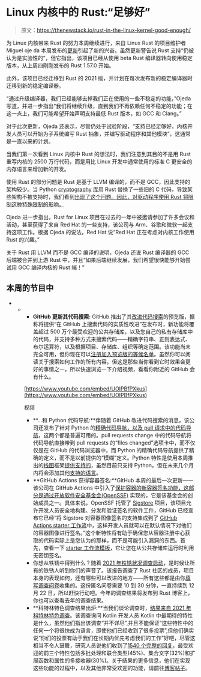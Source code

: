 # Linux 内核中的 Rust:“足够好”

> 原文：<https://thenewstack.io/rust-in-the-linux-kernel-good-enough/>

为 Linux 内核带来 Rust 的努力本周继续进行，来自 Linux Rust 的项目维护者 Miguel oje da 本周发布的[更新](https://lkml.org/lkml/2021/12/6/461)引起了新的兴奋。虽然更新警告说 Rust 支持“仍被认为是实验性的”，但它指出，该项目已经从使用 beta Rust 编译器转向使用稳定版本，从上周四刚刚发布的 Rust 1.57.0 开始。

此外，该项目已经迁移到 Rust 的 2021 版，并计划在每次发布新的稳定编译器时迁移到新的稳定编译器。

“通过升级编译器，我们已经能够去掉我们正在使用的一些不稳定的功能，”Ojeda 写道，并进一步指出“我们将继续升级，直到我们不再依赖任何不稳定的功能；在这一点上，我们可能希望开始声明支持最低 Rust 版本，如 GCC 和 Clang。”

对于此次更新，Ojeda 还表示，尽管仍处于试验阶段，“支持已经足够好，内核开发人员可以开始为子系统编写 Rust 抽象，并编写驱动程序和其他模块”，这通常是一直以来的计划。

当我们第一次看到 Linux 内核中 Rust 的想法时，我们注意到其目的不是用 Rust 重写内核的 2500 万行代码，而是用比 Linux 开发中通常使用的标准 C 更安全的内存语言来增加新的开发。

使用 Rust 的部分问题是 Rust 是基于 LLVM 编译的，而不是 GCC，因此支持的架构较少。当 Python [cryptography](https://cryptography.io/en/latest/) 库用 Rust 替换了一些旧的 C 代码，导致某些架构不被支持时，我们看到[出现了这个问题。因此，对驱动程序使用 Rust 将限制这种特殊限制的影响。](https://lwn.net/Articles/845535/)

Ojeda 进一步指出，Rust for Linux 项目在过去的一年中被邀请参加了许多会议和活动，甚至获得了来自 Red Hat 的一些支持，该公司与 Arm、谷歌和微软一起支持这项工作。根据 Ojeda 的说法，Red Hat 说“Red Hat 正在考虑对内核工作使用 Rust 的兴趣。”

关于 Rust 用 LLVM 而不是 GCC 编译的说明，Ojeda 还说 Rust 编译器的 GCC 后端被合并到上游 Rust 中，并且“如果后端继续发展，我们希望很快能够开始尝试用 GCC 编译内核的 Rust 端！”

## 本周的节目中

*   *   *   **GitHub 更新其代码搜索:** GitHub 推出了其[改进代码搜索](https://github.blog/2021-12-08-improving-github-code-search/)的预览版，据称将提供“在 GitHub 上搜索代码的实质性改进”在发布时，新功能将覆盖超过 500 万个最受欢迎的公共存储库，以及您自己的私有存储库中的代码，并支持多种方式来搜索代码——精确字符串、正则表达式、布尔运算符，以及根据项目、存储库、组织等确定范围。该功能尚未完全可用，但你现在可以[注册加入预览版的等候名单](https://cs.github.com/about)。虽然你可以阅读关于搜索如何工作的所有内容，但这是那些当你看到它时效果会更好的事情之一，所以快速浏览一下介绍视频，看看你附近的 GitHub 会有什么。

        [https://www.youtube.com/embed/UOIPBfPXkus](https://www.youtube.com/embed/UOIPBfPXkus)

        视频

        *   **…和 Python 代码导航:**伴随着 GitHub 改进代码搜索的消息，该公司还发布了针对 Python 的[精确代码导航，以及 pull 请求中的代码导航](https://github.blog/2021-12-09-precise-code-navigation-python-code-navigation-pull-requests/)，这两个都是普遍可用的。pull requests change 中的代码导航将代码导航直接带到 pull requests 的“files changed”选项卡中，而不仅仅是在 GitHub 的代码浏览器中，而 Python 的精确代码导航提供了精确的定义，而不是以前提供的“模糊”定义。Python 特性是使用本周推出的[栈图](https://github.com/github/stack-graphs/)框架[提供支持的](https://github.blog/2021-12-09-introducing-stack-graphs/)，虽然目前只支持 Python，但在未来几个月内将会添加其他[支持的语言](https://docs.github.com/en/repositories/working-with-files/using-files/navigating-code-on-github#about-navigating-code-on-github)。
        *   **GitHub Actions 获得容器签名:**GitHub 本周的最后一次更新——该公司在 GitHub Actions 中引入了[保护容器的新容器签名功能，这部分是通过](https://github.blog/2021-12-06-safeguard-container-signing-capability-actions/)[开放软件安全基金会(OpenSSF)](https://openssf.org/) 实现的，它是该基金会的创始成员之一。具体来说，OpenSSF 托管了 [Sigstore](https://www.sigstore.dev/) 项目，该项目允许开发人员安全地构建、分发和验证签名的软件工件，GitHub 已经宣布它已经“将 Sigstore 对容器图像签名的支持集成到了 [GitHub Actions starter 工作流](https://github.com/actions/starter-workflows/blob/main/ci/docker-publish.yml)中，这样开发人员就可以在默认情况下对他们的容器图像进行签名。”这个新特性将有助于确保您从容器注册中心获取的代码实际上是您认为的那样，而不是可能引入漏洞的东西。首先，查看一下 [starter 工作流模板](https://github.com/actions/starter-workflows/blob/main/ci/docker-publish.yml)，它让您在从公共存储库运行时利用无密钥签名。
        *   你想从铁锈中得到什么？随着 [2021 年铁锈状况调查启动](https://blog.rust-lang.org/2021/12/08/survey-launch.html)，是时候让所有的铁锈人听到你们的声音了。该报告调查了 Rust 社区的成员，项目本身的表现如何，还有哪些可以改进的地方——所有这些都是由你[填写调查问卷](https://surveyhero.com/c/jzesmzph)收集的。这份匿名问卷需要 10 到 30 分钟，一直持续到 12 月 22 日，所以赶快行动吧。今年的调查结果将发布到 Rust 博客上，你也可以查看去年的调查结果。
        *   **科特林特色调查结果出炉:**当我们谈论调查时，[结果来自 2021 年科特林特色调查](https://blog.jetbrains.com/kotlin/2021/12/kotlin-features-survey-2021-results/)。该调查询问 Kotlin 开发人员 Kotlin 中最期待的特性是什么，虽然他们指出该调查“并不详尽”,并且不能保证“这些特性中的任何一个将很快成为语言，即使他们已经收到了很多投票”,但他们确实说“你们的投票有助于我们在长期内优先考虑我们的工作”好吧，尽管这相当不令人鼓舞，研究人员说他们收到了[1540 个完整的回复](https://docs.google.com/spreadsheets/d/17cgK6kO--5HmZ3M23sGNdbdWn7MeYe8dKVUNfuvrXbA/edit#gid=351766805)，最受欢迎的前三个特性包括多批处理和联合类型(45%)、集合文字(32%)和扩展函数和属性的多接收器(30%)。关于结果的更多信息，他们在实现这些功能的过程中，以及其他非常受欢迎的功能，请前往[博客帖子](https://blog.jetbrains.com/kotlin/2021/12/kotlin-features-survey-2021-results/)。

<svg xmlns:xlink="http://www.w3.org/1999/xlink" viewBox="0 0 68 31" version="1.1"><title>Group</title> <desc>Created with Sketch.</desc></svg>